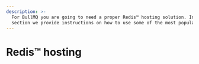 ```yaml
---
description: >-
  For BullMQ you are going to need a proper Redis™ hosting solution. In this
  section we provide instructions on how to use some of the most popular ones.
---
```


# Redis™ hosting

